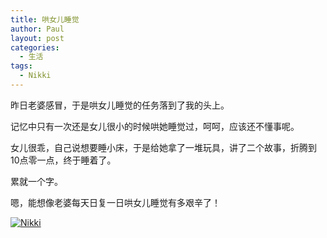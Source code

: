 ```yaml
---
title: 哄女儿睡觉
author: Paul
layout: post
categories:
  - 生活
tags:
  - Nikki
---
```


昨日老婆感冒，于是哄女儿睡觉的任务落到了我的头上。

记忆中只有一次还是女儿很小的时候哄她睡觉过，呵呵，应该还不懂事呢。

女儿很乖，自己说想要睡小床，于是给她拿了一堆玩具，讲了二个故事，折腾到10点零一点，终于睡着了。

累就一个字。

嗯，能想像老婆每天日复一日哄女儿睡觉有多艰辛了！

[![Nikki](http://img7.chztv.com/2016-0406/sleep-with-nikki.jpg!400px)](http://img7.chztv.com/2016-0406/sleep-with-nikki.jpg)